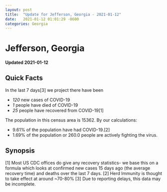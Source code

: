 ```yaml
---
layout: post
title:  "Update for Jefferson, Georgia - 2021-01-12"
date:   2021-01-12 01:01:29 -0600
categories: Georgia
---
```


# Jefferson, Georgia
#### Updated 2021-01-12

## Quick Facts

In the last 7 days[3] we project there have been
- *120* new cases of COVID-19
- *1* people have died of COVID-19
- *25* people have recovered from COVID-19[1]

The population in this census area is 15362. By our calculations:
- 9.61% of the population have had COVID-19.[2]
- 1.69% of the population or 260.0 people are actively fighting the virus.

## Synopsis




[1] Most US CDC offices do give any recovery statistics- we base this on a formula which looks at confirmed new cases
15 days ago (the average recovery time) and deaths over the last 7 days.
[2] Herd Immunity is thought to take effect at around ~70-80%
[3] Due to reporting delays, this data may be incomplete. 
    